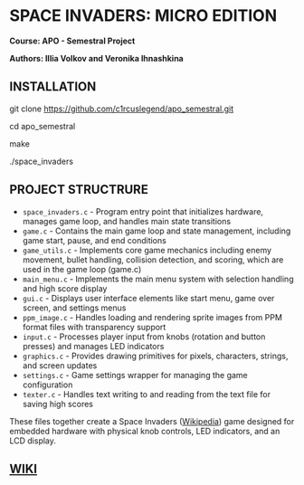 # SPACE INVADERS: MICRO EDITION
**Course: APO - Semestral Project**

**Authors: Illia Volkov and Veronika Ihnashkina**

## INSTALLATION 

git clone https://github.com/c1rcuslegend/apo_semestral.git

cd apo_semestral

make

./space_invaders

## PROJECT STRUCTRURE

- `space_invaders.c` - Program entry point that initializes hardware, manages game loop, and handles main state transitions
- `game.c` - Contains the main game loop and state management, including game start, pause, and end conditions
- `game_utils.c` - Implements core game mechanics including enemy movement, bullet handling, collision detection, and scoring, which are used in the game loop (game.c)
- `main_menu.c` - Implements the main menu system with selection handling and high score display
- `gui.c` - Displays user interface elements like start menu, game over screen, and settings menus
- `ppm_image.c` - Handles loading and rendering sprite images from PPM format files with transparency support
- `input.c` - Processes player input from knobs (rotation and button presses) and manages LED indicators
- `graphics.c` - Provides drawing primitives for pixels, characters, strings, and screen updates
- `settings.c` - Game settings wrapper for managing the game configuration
- `texter.c` - Handles text writing to and reading from the text file for saving high scores

These files together create a Space Invaders ([Wikipedia](https://en.wikipedia.org/wiki/Space_Invaders)) game designed for embedded hardware with physical knob controls, LED indicators, and an LCD display.

## [WIKI](https://github.com/c1rcuslegend/apo_semestral/wiki/User-Manual) 

